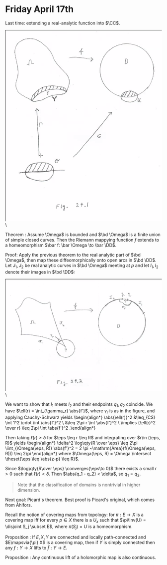 # Friday April 17th

Last time: extending a real-analytic function into $\CC$.

![](figures/image_2020-04-17-13-40-45.png)\

Theorem
:   Assume \Omega$ is bounded and $\bd \Omega$ is a finite union of simple closed curves.
    Then the Riemann mappying function $f$ extends to a homeomorphism $\bar f: \bar \Omega \to \bar \DD$.


Proof:
Apply the previous theorem to the real analytic part of $\bd \Omega$, then map these diffeomorphically onto open arcs in $\bd \DD$.
Let $J_1, J_2$ be real analytic curves in $\bd \Omega$ meeting at $p$ and let $I_1, I_2$ denote their images in $\bd \DD$:

![](figures/image_2020-04-17-13-44-28.png)\

We want to show that $I_1$ meets $I_2$ and their endpoints $q_1, q_2$ coincide.
We have $\ell(r) = \int_{\gamma_r} \abs{f'}$, where $\gamma_r$ is as in the figure, and applying Cauchy-Schwarz yields
\begin{align*}
\abs{\ell(r)}^2 
&\leq_{CS} \int 1^2 \cdot \int \abs{f'}^2 \\
&\leq 2\pi r \int \abs{f'}^2 \\
\implies {\ell(r)^2 \over r} \leq 2\pi \int \abs{f'}^2
.\end{align*}

Then taking $\ell(r) \geq \delta$ for $\eps \leq r \leq R$  and integrating over $r\in (\eps, R)$ yields
\begin{align*}
\delta^2 \log\qty{R \over \eps} \leq 2\pi \iint_{\Omega(\eps, R)} \abs{f'}^2 = 2 \pi ~\mathrm{Area}(f(\Omega(\eps, R))) \leq 2\pi
\end{align*}
where $\Omega(\eps, R) = \Omega \intersect \theset{\eps \leq \abs{z-p} \leq R}$.

Since $\log\qty{R\over \eps} \converges{\eps\to 0}$ there exists a small $r>0$ such that $\ell(r) < \delta$.
Then $\abs{q_1 - q_2} < \delta$, so $q_1 = q_2$.

> Note that the classification of domains is nontrivial in higher dimension.

Next goal: Picard's theorem. 
Best proof is Picard's original, which comes from Ahlfors.

Recall the notion of covering maps from topology: for $\pi: E\to X$ is a covering map iff for every $p\in X$ there is a $U_x$ such that $\pi\inv(U) = \disjoint S_j \subset E$, where $\pi(S_j) = U$ is a homeomorphism.

Proposition
: If $E, X, Y$ are connected and locally path-connected and $E\mapsvia{\pi} X$ is a covering map, then if $Y$ is simply connected then any $f: Y\to X$ lifts to $\tilde f: Y\to E$.

Proposition
: Any continuous lift of a holomorphic map is also continuous.
